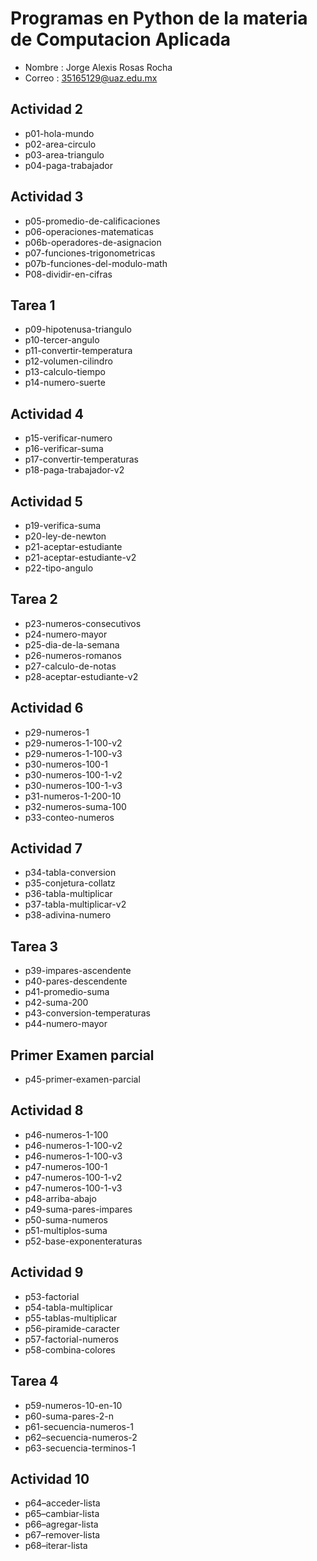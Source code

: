 # Programas en Python de la materia de Computacion Aplicada

- Nombre : Jorge Alexis Rosas Rocha
- Correo : 35165129@uaz.edu.mx

## Actividad 2
- p01-hola-mundo
- p02-area-circulo
- p03-area-triangulo
- p04-paga-trabajador

## Actividad 3
- p05-promedio-de-calificaciones
- p06-operaciones-matematicas
- p06b-operadores-de-asignacion
- p07-funciones-trigonometricas
- p07b-funciones-del-modulo-math
- P08-dividir-en-cifras

##  Tarea 1
- p09-hipotenusa-triangulo
- p10-tercer-angulo
- p11-convertir-temperatura
- p12-volumen-cilindro
- p13-calculo-tiempo
- p14-numero-suerte

##  Actividad 4
- p15-verificar-numero
- p16-verificar-suma
- p17-convertir-temperaturas
- p18-paga-trabajador-v2

## Actividad 5
- p19-verifica-suma
- p20-ley-de-newton
- p21-aceptar-estudiante
- p21-aceptar-estudiante-v2
- p22-tipo-angulo

## Tarea 2
- p23-numeros-consecutivos
- p24-numero-mayor
- p25-dia-de-la-semana
- p26-numeros-romanos
- p27-calculo-de-notas
- p28-aceptar-estudiante-v2

## Actividad 6
- p29-numeros-1
- p29-numeros-1-100-v2
- p29-numeros-1-100-v3
- p30-numeros-100-1
- p30-numeros-100-1-v2
- p30-numeros-100-1-v3
- p31-numeros-1-200-10  
- p32-numeros-suma-100  
- p33-conteo-numeros

## Actividad 7
- p34-tabla-conversion
- p35-conjetura-collatz
- p36-tabla-multiplicar
- p37-tabla-multiplicar-v2
- p38-adivina-numero

## Tarea 3
- p39-impares-ascendente
- p40-pares-descendente
- p41-promedio-suma
- p42-suma-200
- p43-conversion-temperaturas
- p44-numero-mayor

## Primer Examen parcial
- p45-primer-examen-parcial

## Actividad 8
- p46-numeros-1-100  
- p46-numeros-1-100-v2 
- p46-numeros-1-100-v3
- p47-numeros-100-1
- p47-numeros-100-1-v2
- p47-numeros-100-1-v3  
- p48-arriba-abajo
- p49-suma-pares-impares
- p50-suma-numeros
- p51-multiplos-suma
- p52-base-exponenteraturas

## Actividad 9
- p53-factorial
- p54-tabla-multiplicar
- p55-tablas-multiplicar
- p56-piramide-caracter
- p57-factorial-numeros
- p58-combina-colores

## Tarea 4
- p59-numeros-10-en-10
- p60-suma-pares-2-n
- p61-secuencia-numeros-1
- p62–secuencia-numeros-2
- p63-secuencia-terminos-1

## Actividad 10
- p64–acceder-lista
- p65–cambiar-lista
- p66–agregar-lista
- p67–remover-lista
- p68–iterar-lista
